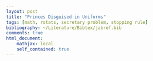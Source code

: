 ```yaml
---
layout: post
title: "Princes Disguised in Uniforms"
tags: [math, rstats, secretary problem, stopping rule]
bibliography: ~/Literature/Bibtex/jabref.bib
comments: true
html_document:
    mathjax: local
    self_contained: true
---
```






































